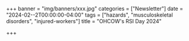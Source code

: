 +++
banner = "img/banners/xxx.jpg"
categories = ["Newsletter"]
date = "2024-02--2T00:00:00-04:00"
tags = ["hazards", "musculoskeletal disorders", "injured-workers"]
title = "OHCOW's RSI Day 2024"

+++
